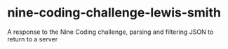 # nine-coding-challenge-lewis-smith
A response to the Nine Coding challenge, parsing and filtering JSON to return to a server
